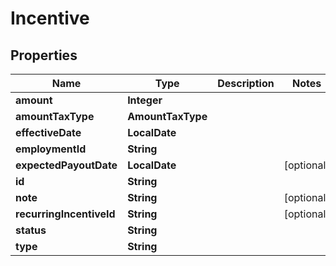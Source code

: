 

# Incentive


## Properties

| Name | Type | Description | Notes |
|------------ | ------------- | ------------- | -------------|
|**amount** | **Integer** |  |  |
|**amountTaxType** | **AmountTaxType** |  |  |
|**effectiveDate** | **LocalDate** |  |  |
|**employmentId** | **String** |  |  |
|**expectedPayoutDate** | **LocalDate** |  |  [optional] |
|**id** | **String** |  |  |
|**note** | **String** |  |  [optional] |
|**recurringIncentiveId** | **String** |  |  [optional] |
|**status** | **String** |  |  |
|**type** | **String** |  |  |



